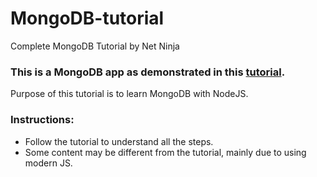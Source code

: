 # MongoDB-tutorial
Complete MongoDB Tutorial by Net Ninja

### This is a MongoDB app as demonstrated in this [tutorial](https://www.youtube.com/playlist?list=PL4cUxeGkcC9h77dJ-QJlwGlZlTd4ecZOA).
Purpose of this tutorial is to learn MongoDB with NodeJS.

### Instructions:
* Follow the tutorial to understand all the steps.
* Some content may be different from the tutorial, mainly due to using modern JS.
